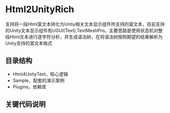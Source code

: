 # Html2UnityRich
支持将一段Html富文本转化为Untiy相关文本显示组件所支持的富文本，目前支持的Unity文本显示组件有UGUI(Text),TextMeshPro。主要思路是使用状态机对整段Html文本进行逐字符分析，并生成语法树，在将语法树按照期望的结果解析为Unity支持的富文本格式



## 目录结构

- Html4UnityText，核心逻辑
- Sample，配套的演示案例
- Plugins，依赖库



## 关键代码说明




